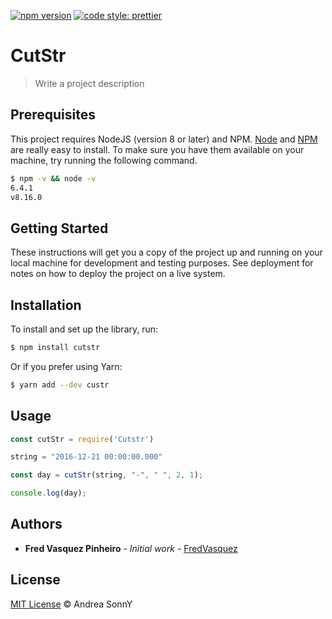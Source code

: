 [![npm version](https://badge.fury.io/js/angular2-expandable-list.svg)](https://badge.fury.io/js/angular2-expandable-list)
[![code style: prettier](https://img.shields.io/badge/code_style-prettier-ff69b4.svg?style=flat-square)](https://github.com/prettier/prettier)

# CutStr

> Write a project description

## Prerequisites

This project requires NodeJS (version 8 or later) and NPM.
[Node](http://nodejs.org/) and [NPM](https://npmjs.org/) are really easy to install.
To make sure you have them available on your machine,
try running the following command.

```sh
$ npm -v && node -v
6.4.1
v8.16.0
```
## Getting Started

These instructions will get you a copy of the project up and running on your local machine for development and testing purposes. See deployment for notes on how to deploy the project on a live system.

## Installation

To install and set up the library, run:

```sh
$ npm install cutstr
```

Or if you prefer using Yarn:

```sh
$ yarn add --dev custr
```

## Usage

```js
const cutStr = require('Cutstr')

string = "2016-12-21 00:00:00.000"

const day = cutStr(string, "-", " ", 2, 1);

console.log(day);
```

## Authors

* **Fred Vasquez Pinheiro** - *Initial work* - [FredVasquez](https://github.com/feuvpi)

## License

[MIT License](https://andreasonny.mit-license.org/2019) © Andrea SonnY